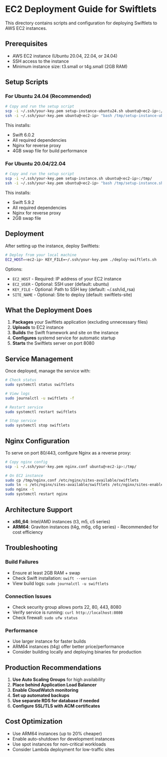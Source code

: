 # EC2 Deployment Guide for Swiftlets

This directory contains scripts and configuration for deploying Swiftlets to AWS EC2 instances.

## Prerequisites

- AWS EC2 instance (Ubuntu 20.04, 22.04, or 24.04)
- SSH access to the instance
- Minimum instance size: t3.small or t4g.small (2GB RAM)

## Setup Scripts

### For Ubuntu 24.04 (Recommended)
```bash
# Copy and run the setup script
scp -i ~/.ssh/your-key.pem setup-instance-ubuntu24.sh ubuntu@<ec2-ip>:/tmp/
ssh -i ~/.ssh/your-key.pem ubuntu@<ec2-ip> "bash /tmp/setup-instance-ubuntu24.sh"
```

This installs:
- Swift 6.0.2
- All required dependencies
- Nginx for reverse proxy
- 4GB swap file for build performance

### For Ubuntu 20.04/22.04
```bash
# Copy and run the setup script
scp -i ~/.ssh/your-key.pem setup-instance.sh ubuntu@<ec2-ip>:/tmp/
ssh -i ~/.ssh/your-key.pem ubuntu@<ec2-ip> "bash /tmp/setup-instance.sh"
```

This installs:
- Swift 5.9.2
- All required dependencies
- Nginx for reverse proxy
- 2GB swap file

## Deployment

After setting up the instance, deploy Swiftlets:

```bash
# Deploy from your local machine
EC2_HOST=<ec2-ip> KEY_FILE=~/.ssh/your-key.pem ./deploy-swiftlets.sh
```

Options:
- `EC2_HOST` - Required: IP address of your EC2 instance
- `EC2_USER` - Optional: SSH user (default: ubuntu)
- `KEY_FILE` - Optional: Path to SSH key (default: ~/.ssh/id_rsa)
- `SITE_NAME` - Optional: Site to deploy (default: swiftlets-site)

## What the Deployment Does

1. **Packages** your Swiftlets application (excluding unnecessary files)
2. **Uploads** to EC2 instance
3. **Builds** the Swift framework and site on the instance
4. **Configures** systemd service for automatic startup
5. **Starts** the Swiftlets server on port 8080

## Service Management

Once deployed, manage the service with:

```bash
# Check status
sudo systemctl status swiftlets

# View logs
sudo journalctl -u swiftlets -f

# Restart service
sudo systemctl restart swiftlets

# Stop service
sudo systemctl stop swiftlets
```

## Nginx Configuration

To serve on port 80/443, configure Nginx as a reverse proxy:

```bash
# Copy nginx config
scp -i ~/.ssh/your-key.pem nginx.conf ubuntu@<ec2-ip>:/tmp/

# On EC2 instance
sudo cp /tmp/nginx.conf /etc/nginx/sites-available/swiftlets
sudo ln -s /etc/nginx/sites-available/swiftlets /etc/nginx/sites-enabled/
sudo nginx -t
sudo systemctl restart nginx
```

## Architecture Support

- **x86_64**: Intel/AMD instances (t3, m5, c5 series)
- **ARM64**: Graviton instances (t4g, m6g, c6g series) - Recommended for cost efficiency

## Troubleshooting

### Build Failures
- Ensure at least 2GB RAM + swap
- Check Swift installation: `swift --version`
- View build logs: `sudo journalctl -u swiftlets`

### Connection Issues
- Check security group allows ports 22, 80, 443, 8080
- Verify service is running: `curl http://localhost:8080`
- Check firewall: `sudo ufw status`

### Performance
- Use larger instance for faster builds
- ARM64 instances (t4g) offer better price/performance
- Consider building locally and deploying binaries for production

## Production Recommendations

1. **Use Auto Scaling Groups** for high availability
2. **Place behind Application Load Balancer**
3. **Enable CloudWatch monitoring**
4. **Set up automated backups**
5. **Use separate RDS for database if needed**
6. **Configure SSL/TLS with ACM certificates**

## Cost Optimization

- Use ARM64 instances (up to 20% cheaper)
- Enable auto-shutdown for development instances
- Use spot instances for non-critical workloads
- Consider Lambda deployment for low-traffic sites